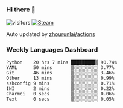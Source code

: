 ### Hi there 👋

![visitors](https://visitor-badge.glitch.me/badge?page_id=zhourunlai)
[![Steam](https://img.shields.io/badge/dynamic/json?label=Steam&query=%24.data.totalSubs&url=https%3A%2F%2Fapi.spencerwoo.com%2Fsubstats%2F%3Fsource%3DsteamGames%26queryKey%3D76561198285156854&suffix=%20Games&logo=steam&labelColor=134375&color=0b1a37&longCache=true)](http://steamcommunity.com/profiles/76561198285156854)

Auto updated by <a href="https://github.com/zhourunlai/zhourunlai/actions" target="_blank">zhourunlai/actions</a>

### Weekly Languages Dashboard

<!--PART:wakatime-->
```text
Python    20 hrs 7 mins █████████▒ 90.74%
YAML      50 mins       ▒░░░░░░░░░ 3.77%
Git       46 mins       ▒░░░░░░░░░ 3.46%
Other     13 mins       ▒░░░░░░░░░ 0.99%
sshconfig 9 mins        ▒░░░░░░░░░ 0.71%
INI       2 mins        ▒░░░░░░░░░ 0.22%
Charmci   0 secs        ▒░░░░░░░░░ 0.06%
Text      0 secs        ▒░░░░░░░░░ 0.05%
```
<!--PART:wakatime-->
